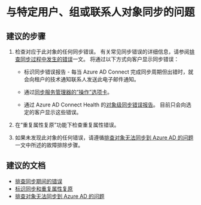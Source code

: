 <properties
    pageTitle="Synchronization issue with specific user, group or contact object"
    description="与特定用户、组或联系人对象同步的问题"
    service="microsoft.aad"
    resource="Microsoft_AAD_IAM"
    authors="cychua"
    displayOrder="221"
    selfHelpType="resource"
    supportTopicIds=""
    resourceTags="userandgroups_overview, userandgroups_user, userandgroups_group, directory_overview"
    productPesIds=""
    cloudEnvironments="public"
/>


# <a name="synchronization-issue-with-specific-user-group-or-contact-object"></a>与特定用户、组或联系人对象同步的问题

## <a name="recommended-steps"></a>**建议的步骤**
1. 检查对应于此对象的任何同步错误。 有关常见同步错误的详细信息，请参阅[排查同步过程中发生的错误](https://docs.microsoft.com/azure/active-directory/connect/active-directory-aadconnect-troubleshoot-sync-errors)一文。 将通过以下方式向客户显示同步错误：

    * 标识同步错误报告 - 每当 Azure AD Connect 完成同步周期但出错时，就会向租户的技术通知联系人发送此电子邮件通知。
    
    * 通过[同步服务管理器的“操作”选项卡](https://docs.microsoft.com/azure/active-directory/connect/active-directory-aadconnectsync-service-manager-ui-operations)。

    * 通过 Azure AD Connect Health 的[对象级同步错误报告](https://docs.microsoft.com/azure/active-directory/connect-health/active-directory-aadconnect-health-sync)。 目前只会向选定的客户显示这些错误。
    
2. 在“重复属性复原”功能下检查重复属性错误。[](https://docs.microsoft.com/azure/active-directory/connect/active-directory-aadconnectsyncservice-duplicate-attribute-resiliency)

3. 如果未发现此对象的任何错误，请遵循[排查对象无法同步到 Azure AD 的问题](https://docs.microsoft.com/azure/active-directory/connect/active-directory-aadconnectsync-troubleshoot-object-not-syncing)一文中所述的故障排除步骤。

## <a name="recommended-documents"></a>**建议的文档**
* [排查同步期间的错误](https://docs.microsoft.com/azure/active-directory/connect/active-directory-aadconnect-troubleshoot-sync-errors)  
* [标识同步和重复属性复原](https://docs.microsoft.com/azure/active-directory/connect/active-directory-aadconnectsyncservice-duplicate-attribute-resiliency)  
* [排查对象无法同步到 Azure AD 的问题](https://docs.microsoft.com/azure/active-directory/connect/active-directory-aadconnectsync-troubleshoot-object-not-syncing)  



